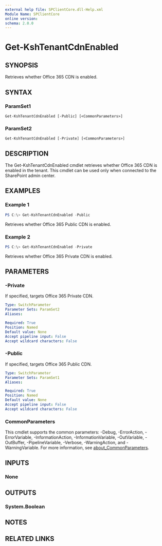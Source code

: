 ```yaml
---
external help file: SPClientCore.dll-Help.xml
Module Name: SPClientCore
online version:
schema: 2.0.0
---
```


# Get-KshTenantCdnEnabled

## SYNOPSIS
Retrieves whether Office 365 CDN is enabled.

## SYNTAX

### ParamSet1
```
Get-KshTenantCdnEnabled [-Public] [<CommonParameters>]
```

### ParamSet2
```
Get-KshTenantCdnEnabled [-Private] [<CommonParameters>]
```

## DESCRIPTION
The Get-KshTenantCdnEnabled cmdlet retrieves whether Office 365 CDN is enabled in the tenant.
This cmdlet can be used only when connected to the SharePoint admin center.

## EXAMPLES

### Example 1
```powershell
PS C:\> Get-KshTenantCdnEnabled -Public
```

Retrieves whether Office 365 Public CDN is enabled.

### Example 2
```powershell
PS C:\> Get-KshTenantCdnEnabled -Private
```

Retrieves whether Office 365 Private CDN is enabled.

## PARAMETERS

### -Private
If specified, targets Office 365 Private CDN.

```yaml
Type: SwitchParameter
Parameter Sets: ParamSet2
Aliases:

Required: True
Position: Named
Default value: None
Accept pipeline input: False
Accept wildcard characters: False
```

### -Public
If specified, targets Office 365 Public CDN.

```yaml
Type: SwitchParameter
Parameter Sets: ParamSet1
Aliases:

Required: True
Position: Named
Default value: None
Accept pipeline input: False
Accept wildcard characters: False
```

### CommonParameters
This cmdlet supports the common parameters: -Debug, -ErrorAction, -ErrorVariable, -InformationAction, -InformationVariable, -OutVariable, -OutBuffer, -PipelineVariable, -Verbose, -WarningAction, and -WarningVariable. For more information, see [about_CommonParameters](http://go.microsoft.com/fwlink/?LinkID=113216).

## INPUTS

### None

## OUTPUTS

### System.Boolean

## NOTES

## RELATED LINKS
